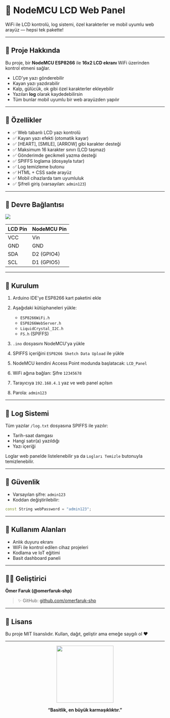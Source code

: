 
# 📏 NodeMCU LCD Web Panel

WiFi ile LCD kontrolü, log sistemi, özel karakterler ve mobil uyumlu web arayüz — hepsi tek pakette!

---

## 🧠 Proje Hakkında

Bu proje, bir **NodeMCU ESP8266** ile **16x2 LCD ekranı** WiFi üzerinden kontrol etmeni sağlar.

* LCD'ye yazı gönderebilir
* Kayan yazı yazdırabilir
* Kalp, gülücük, ok gibi özel karakterler ekleyebilir
* Yazıları **log** olarak kaydedebilirsin
* Tüm bunlar mobil uyumlu bir web arayüzden yapılır

---

## 🔢 Özellikler

* ✅ Web tabanlı LCD yazı kontrolü
* ✅ Kayan yazı efekti (otomatik kayar)
* ✅ \[HEART], \[SMILE], \[ARROW] gibi karakter desteği
* ✅ Maksimum 16 karakter sınırı (LCD taşmaz)
* ✅ Gönderimde gecikmeli yazma desteği
* ✅ SPIFFS loglama (dosyayla tutar)
* ✅ Log temizleme butonu
* ✅ HTML + CSS sade arayüz
* ✅ Mobil cihazlarda tam uyumluluk
* ✅ Şifreli giriş (varsayılan: `admin123`)

---

## 🔌 Devre Bağlantısı

 <img src="https://content.instructables.com/FXN/UFQ5/J4YFYB8H/FXNUFQ5J4YFYB8H.png?auto=webp&fit=bounds&frame=1">

| LCD Pin | NodeMCU Pin |
| ------- | ----------- |
| VCC     | Vin         |
| GND     | GND         |
| SDA     | D2 (GPIO4)  |
| SCL     | D1 (GPIO5)  |

---

## 🚀 Kurulum

1. Arduino IDE'ye ESP8266 kart paketini ekle
2. Aşağıdaki kütüphaneleri yükle:

   * `ESP8266WiFi.h`
   * `ESP8266WebServer.h`
   * `LiquidCrystal_I2C.h`
   * `FS.h` (SPIFFS)
3. `.ino` dosyasını NodeMCU'ya yükle
4. SPIFFS içeriğini `ESP8266 Sketch Data Upload` ile yükle
5. NodeMCU kendini Access Point modunda başlatacak: `LCD_Panel`
6. WiFi ağına bağlan: Şifre `12345678`
7. Tarayıcıya `192.168.4.1` yaz ve web panel açılsın
8. Parola: `admin123`

---

## 📃 Log Sistemi

Tüm yazılar `/log.txt` dosyasına SPIFFS ile yazılır:

* Tarih-saat damgası
* Hangi satır(a) yazıldığı
* Yazı içeriği

Loglar web panelde listelenebilir ya da `Logları Temizle` butonuyla temizlenebilir.

---

## 🔐 Güvenlik

* Varsayılan şifre: `admin123`
* Koddan değiştirilebilir:

```cpp
const String webPassword = "admin123";
```

---

## 🌌 Kullanım Alanları

* Anlık duyuru ekranı
* WiFi ile kontrol edilen cihaz projeleri
* Kodlama ve IoT eğitimi
* Basit dashboard paneli

---

## 👨‍💻 Geliştirici

**Ömer Faruk (@omerfaruk-shp)**

> ✨ GitHub: [github.com/omerfaruk-shp](https://github.com/omerfaruk-shp)

---

## 📜 Lisans

Bu proje MIT lisanslıdır.
Kullan, dağıt, geliştir ama emeğe saygılı ol ❤

---

<p align="center">
  <img src="https://media.tenor.com/y2JXkY1pXkwAAAAM/cat-computer.gif" width="180">
</p>

<p align="center"><b>“Basitlik, en büyük karmaşıklıktır.”</b></p>

